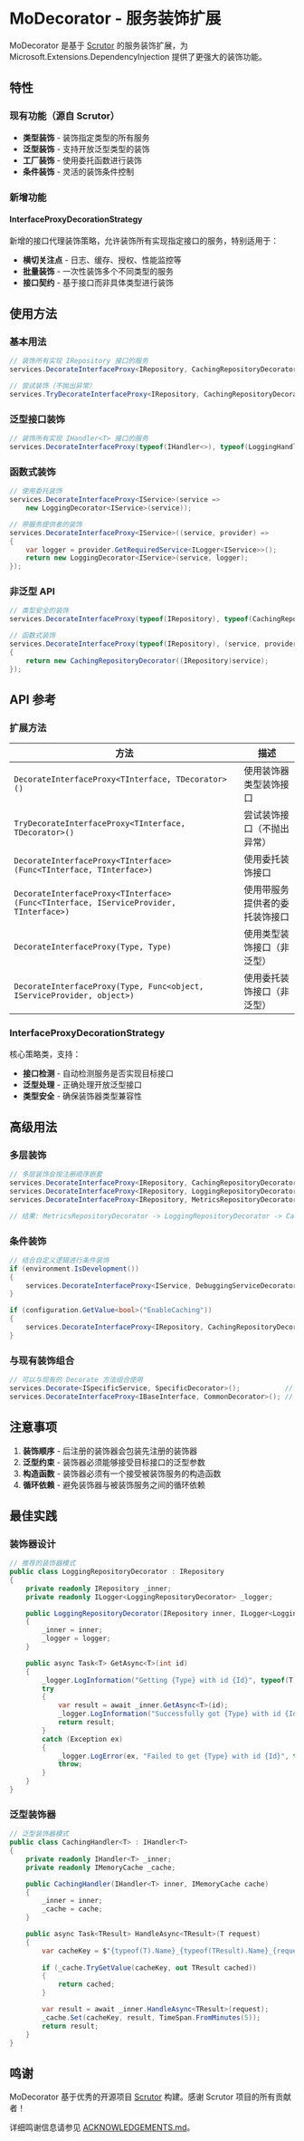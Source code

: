 # MoDecorator - 服务装饰扩展

MoDecorator 是基于 [Scrutor](https://github.com/khellang/Scrutor) 的服务装饰扩展，为 Microsoft.Extensions.DependencyInjection 提供了更强大的装饰功能。

## 特性

### 现有功能（源自 Scrutor）

- **类型装饰** - 装饰指定类型的所有服务
- **泛型装饰** - 支持开放泛型类型的装饰
- **工厂装饰** - 使用委托函数进行装饰
- **条件装饰** - 灵活的装饰条件控制

### 新增功能

#### InterfaceProxyDecorationStrategy

新增的接口代理装饰策略，允许装饰所有实现指定接口的服务，特别适用于：

- **横切关注点** - 日志、缓存、授权、性能监控等
- **批量装饰** - 一次性装饰多个不同类型的服务
- **接口契约** - 基于接口而非具体类型进行装饰

## 使用方法

### 基本用法

```csharp
// 装饰所有实现 IRepository 接口的服务
services.DecorateInterfaceProxy<IRepository, CachingRepositoryDecorator>();

// 尝试装饰（不抛出异常）
services.TryDecorateInterfaceProxy<IRepository, CachingRepositoryDecorator>();
```

### 泛型接口装饰

```csharp
// 装饰所有实现 IHandler<T> 接口的服务
services.DecorateInterfaceProxy(typeof(IHandler<>), typeof(LoggingHandler<>));
```

### 函数式装饰

```csharp
// 使用委托装饰
services.DecorateInterfaceProxy<IService>(service => 
    new LoggingDecorator<IService>(service));

// 带服务提供者的装饰
services.DecorateInterfaceProxy<IService>((service, provider) =>
{
    var logger = provider.GetRequiredService<ILogger<IService>>();
    return new LoggingDecorator<IService>(service, logger);
});
```

### 非泛型 API

```csharp
// 类型安全的装饰
services.DecorateInterfaceProxy(typeof(IRepository), typeof(CachingRepositoryDecorator));

// 函数式装饰
services.DecorateInterfaceProxy(typeof(IRepository), (service, provider) =>
{
    return new CachingRepositoryDecorator((IRepository)service);
});
```

## API 参考

### 扩展方法

| 方法 | 描述 |
|------|------|
| `DecorateInterfaceProxy<TInterface, TDecorator>()` | 使用装饰器类型装饰接口 |
| `TryDecorateInterfaceProxy<TInterface, TDecorator>()` | 尝试装饰接口（不抛出异常） |
| `DecorateInterfaceProxy<TInterface>(Func<TInterface, TInterface>)` | 使用委托装饰接口 |
| `DecorateInterfaceProxy<TInterface>(Func<TInterface, IServiceProvider, TInterface>)` | 使用带服务提供者的委托装饰接口 |
| `DecorateInterfaceProxy(Type, Type)` | 使用类型装饰接口（非泛型） |
| `DecorateInterfaceProxy(Type, Func<object, IServiceProvider, object>)` | 使用委托装饰接口（非泛型） |

### InterfaceProxyDecorationStrategy

核心策略类，支持：

- **接口检测** - 自动检测服务是否实现目标接口
- **泛型处理** - 正确处理开放泛型接口
- **类型安全** - 确保装饰器类型兼容性

## 高级用法

### 多层装饰

```csharp
// 多层装饰会按注册顺序嵌套
services.DecorateInterfaceProxy<IRepository, CachingRepositoryDecorator>();
services.DecorateInterfaceProxy<IRepository, LoggingRepositoryDecorator>();
services.DecorateInterfaceProxy<IRepository, MetricsRepositoryDecorator>();

// 结果: MetricsRepositoryDecorator -> LoggingRepositoryDecorator -> CachingRepositoryDecorator -> 原始服务
```

### 条件装饰

```csharp
// 结合自定义逻辑进行条件装饰
if (environment.IsDevelopment())
{
    services.DecorateInterfaceProxy<IService, DebuggingServiceDecorator>();
}

if (configuration.GetValue<bool>("EnableCaching"))
{
    services.DecorateInterfaceProxy<IRepository, CachingRepositoryDecorator>();
}
```

### 与现有装饰组合

```csharp
// 可以与现有的 Decorate 方法组合使用
services.Decorate<ISpecificService, SpecificDecorator>();           // 装饰特定服务
services.DecorateInterfaceProxy<IBaseInterface, CommonDecorator>(); // 装饰接口
```

## 注意事项

1. **装饰顺序** - 后注册的装饰器会包装先注册的装饰器
2. **泛型约束** - 装饰器必须能够接受目标接口的泛型参数
3. **构造函数** - 装饰器必须有一个接受被装饰服务的构造函数
4. **循环依赖** - 避免装饰器与被装饰服务之间的循环依赖

## 最佳实践

### 装饰器设计

```csharp
// 推荐的装饰器模式
public class LoggingRepositoryDecorator : IRepository
{
    private readonly IRepository _inner;
    private readonly ILogger<LoggingRepositoryDecorator> _logger;

    public LoggingRepositoryDecorator(IRepository inner, ILogger<LoggingRepositoryDecorator> logger)
    {
        _inner = inner;
        _logger = logger;
    }

    public async Task<T> GetAsync<T>(int id)
    {
        _logger.LogInformation("Getting {Type} with id {Id}", typeof(T).Name, id);
        try
        {
            var result = await _inner.GetAsync<T>(id);
            _logger.LogInformation("Successfully got {Type} with id {Id}", typeof(T).Name, id);
            return result;
        }
        catch (Exception ex)
        {
            _logger.LogError(ex, "Failed to get {Type} with id {Id}", typeof(T).Name, id);
            throw;
        }
    }
}
```

### 泛型装饰器

```csharp
// 泛型装饰器模式
public class CachingHandler<T> : IHandler<T>
{
    private readonly IHandler<T> _inner;
    private readonly IMemoryCache _cache;

    public CachingHandler(IHandler<T> inner, IMemoryCache cache)
    {
        _inner = inner;
        _cache = cache;
    }

    public async Task<TResult> HandleAsync<TResult>(T request)
    {
        var cacheKey = $"{typeof(T).Name}_{typeof(TResult).Name}_{request?.GetHashCode()}";
        
        if (_cache.TryGetValue(cacheKey, out TResult cached))
        {
            return cached;
        }

        var result = await _inner.HandleAsync<TResult>(request);
        _cache.Set(cacheKey, result, TimeSpan.FromMinutes(5));
        return result;
    }
}
```

## 鸣谢

MoDecorator 基于优秀的开源项目 [Scrutor](https://github.com/khellang/Scrutor) 构建。感谢 Scrutor 项目的所有贡献者！

详细鸣谢信息请参见 [ACKNOWLEDGEMENTS.md](./ACKNOWLEDGEMENTS.md)。 